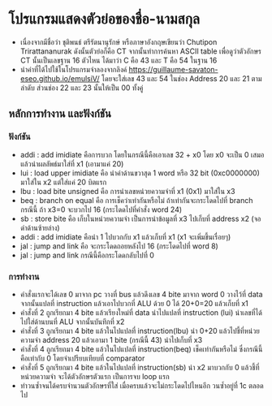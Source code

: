 # โปรแกรมแสดงตัวย่อของชื่อ-นามสกุล
- เนื่องจากมีชื่อว่า ชุติพนธ์ ตรีรัตนานุรักษ์ หรือภาษาอังกฤษเขียนว่า Chutipon Trirattananurak ดังนั้นตัวย่อก็คือ CT จากนั้นทำการค้นหา ASCII table เพื่อดูว่าตัวอักษร CT นั้นเป็นเลขฐาน 16 ตัวไหน ได้มาว่า C คือ 43 และ T คือ 54 ในฐาน 16
- นำค่าที่ได้ไปใช้ในโปรแกรมจำลองจากลิงค์ https://guillaume-savaton-eseo.github.io/emulsiV/ โดยจะใส่เลข 43 และ 54 ในช่อง Address 20 และ 21 ตามลำดับ ส่วนช่อง 22 และ 23 นั้นให้เป็น 00 ทั้งคู่
## หลักการทำงาน และฟังก์ชัน
### ฟังก์ชัน
- addi : add imidiate คือการบวก โดยในกรณีนี้คือเอาเลข 32 + x0 โดย x0 จะเป็น 0 เสมอ แล้วนำผลลัพธ์มาใส่ที่ x1 (เอามาแค่ 20)
- lui : load upper imidiate คือ นำค่าด้านขวาสุด 1 word หรือ 32 bit (0xc0000000) มาใส่ใน x2 แต่ใส่แค่ 20 บิตแรก
- lbu : load bite unsigned คือ การนำเลขหน่วยความจำที่ x1 (0x1) มาใส่ใน x3 
- beq : branch on equal คือ การเช็คว่าเท่ากันหรือไม่ ถ้าเท่ากันจะกระโดดไปที่ branch กรณีนี้ ถ้า x3=0 จะบวกไป 16 (กระไดดไปที่คำสั่ง word 24)
- sb : store bite คือ เก็บในหน่วยความจำ เป็นการนำข้อมูลที่ x3 ไปเก็บที่ address x2 (จอดำด้านซ้ายล่าง)
- addi : add imidiate คือนำ 1 ไปบวกกับ x1 แล้วเก็บที่ x1 (x1 จะเพิ่มขึ้นเรื่อยๆ)
- jal : jump and link คือ จะกระโดดถอยหลังไป 16 (กระโดดไปที่ word 8)
- jal : jump and link กรณีนี้คือกระโดดกลับไปที่ 0
### การทำงาน
- คำสั่งแรกจะได้เลข 0 มาจาก pc วางที่ bus แล้วดึงเลข 4 bite มาจาก word 0 วางไว้ที่ data จากนั้นแปลที่ instruction แล้วเอาไปบวกที่ ALU ด้วย 0 ได้ 20+0=20 แล้วเก็บที่ x1
- คำสั่งที่ 2 ถูกเรียกมา 4 bite แล้วเรียงใหม่ที่ data นำไปแปลที่ instruction (lui) นำเลขที่ได้ไปใส่ด้านบนที่ ALU จากนั้นบันทึกที่ x2  
- คำสั่งที่ 3 ถูกเรียกมา 4 bite แล้วในไปแปลที่ instruction(lbu) นำ 0+20 แล้วไปชี้ที่หน่วยความจำ address 20 แล้วเอามา 1 bite (กรณีนี้ 43) นำไปเก็บที่ x3
- คำสั่งที่ 4 ถูกเรียกมา 4 bite แล้วในไปแปลที่ instruction(beq) เช็คเท่ากันหรือไม่ ซึ่งกรณีนี้คือเท่ากับ 0 โดยจำเปรียบเทียบที่ comparator 
- คำสั่งที่ 5 ถูกเรียกมา 4 bite แล้วในไปแปลที่ instruction(sb) นำ x2 มาบวกกับ 0 แล้วชี้ที่หน่วยความจำ จะได้ตัวอักษรตัวแรก เป็นการจบ loop แรก
- ทำวนซ้ำจนได้ครบจำนวนตัวอักษรที่ใส่ เมื่อครบแล้วจะไม่กระโดดไปไหนอีก วนซ้ำอยู่ที่ 1c ตลอดไป

